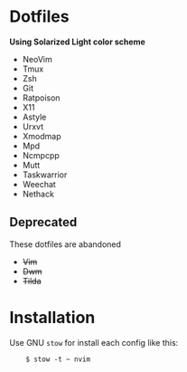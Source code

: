 Dotfiles
========

**Using Solarized Light color scheme**

- NeoVim
- Tmux
- Zsh
- Git
- Ratpoison
- X11
- Astyle
- Urxvt
- Xmodmap
- Mpd
- Ncmpcpp
- Mutt
- Taskwarrior
- Weechat
- Nethack


Deprecated
----------

These dotfiles are abandoned

- ~~Vim~~
- ~~Dwm~~
- ~~Tilda~~


Installation
============

Use GNU `stow` for install each config like this:

        $ stow -t ~ nvim
